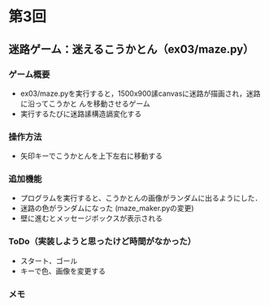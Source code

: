 # 第3回
## 迷路ゲーム：迷えるこうかとん（ex03/maze.py）
### ゲーム概要
- ex03/maze.pyを実行すると，1500x900䛾canvasに迷路が描画され，迷路に沿ってこうかと
んを移動させるゲーム
- 実行するたびに迷路䛾構造䛿変化する
### 操作方法
- 矢印キーでこうかとんを上下左右に移動する
### 追加機能
- プログラムを実行すると、こうかとんの画像がランダムに出るようにした．
- 迷路の色がランダムになった (maze_maker.pyの変更)
- 壁に進むとメッセージボックスが表示される
### ToDo（実装しようと思ったけど時間がなかった）
- スタート、ゴール
- キーで色、画像を変更する
### メモ